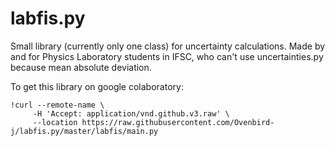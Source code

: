 # labfis.py
Small library (currently only one class) for uncertainty calculations. Made by and for Physics Laboratory students in IFSC, who can't use uncertainties.py because mean absolute deviation.

To get this library on google colaboratory:
    
```
!curl --remote-name \
     -H 'Accept: application/vnd.github.v3.raw' \
     --location https://raw.githubusercontent.com/Ovenbird-j/labfis.py/master/labfis/main.py
```
